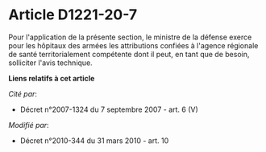 # Article D1221-20-7

Pour l'application de la présente section, le ministre de la défense exerce pour les hôpitaux des armées les attributions
confiées à l'agence régionale de santé territorialement compétente dont il peut, en tant que de besoin, solliciter l'avis
technique.

**Liens relatifs à cet article**

_Cité par_:

  - Décret n°2007-1324 du 7 septembre 2007 - art. 6 (V)

_Modifié par_:

  - Décret n°2010-344 du 31 mars 2010 - art. 10
